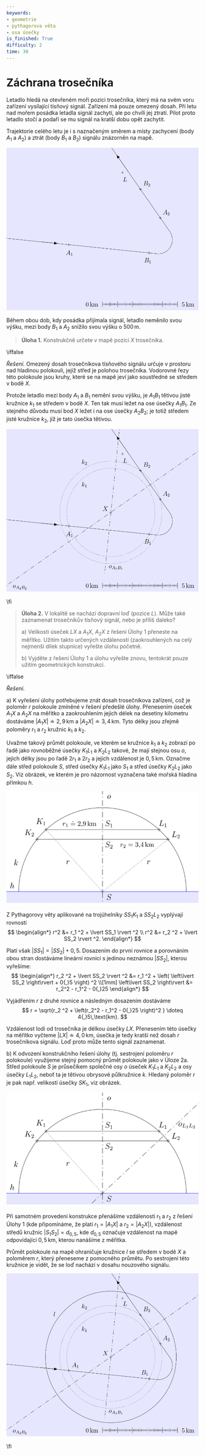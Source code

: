 ```yaml
---
keywords:
- geometrie
- pythagorova věta
- osa úsečky
is_finished: True
difficulty: 2
time: 30
---
```


# Záchrana trosečníka

Letadlo hledá na otevřeném moři pozici trosečníka, který 
má na svém voru zařízení vysílající tísňový signál. 
Zařízení má pouze omezený dosah. Při letu nad mořem 
posádka letadla signál zachytí, ale po chvíli jej ztratí. 
Pilot proto letadlo stočí a podaří se mu signál na kratší 
dobu opět zachytit. 

Trajektorie celého letu je i s naznačeným směrem a místy 
zachycení (body $A_1$ a $A_2$) a ztrát (body $B_1$ a 
$B_2$) signálu znázorněn na mapě.

![Trajektorie letu letadla](math4you_00043_01.svg)

Během obou dob, kdy posádka přijímala signál, letadlo 
neměnilo svou výšku, mezi body $B_1$ a $A_2$ snížilo svou 
výšku o $500\,\text{m}$.

> **Úloha 1.** Konstrukčně určete v mapě pozici $X$ 
> trosečníka.

\iffalse

*Řešení.* Omezený dosah trosečníkova tísňového signálu určuje v 
prostoru nad hladinou polokouli, jejíž střed je polohou 
trosečníka. Vodorovné řezy této polokoule jsou kruhy, které se 
na mapě jeví jako soustředné se středem v bodě $X$. 

Protože letadlo mezi body $A_1$ a $B_1$ nemění svou výšku, je 
$A_1B_1$ tětivou jisté kružnice $k_1$ se středem v bodě $X$. 
Ten tak musí ležet na ose úsečky $A_1B_1$. Ze stejného důvodu 
musí bod $X$ ležet i na ose úsečky $A_2B_2$; je totiž středem 
jisté kružnice $k_2$, jíž je tato úsečka tětivou. 

![Řešení Úlohy 1](math4you_00043_02.svg)

\fi

> **Úloha 2.** V lokalitě se nachází dopravní loď (pozice $L$). 
> Může také zaznamenat trosečníkův tísňový signál, nebo je 
> příliš daleko?
>
> a) Velikosti úseček $LX$ a $A_1X$, $A_2X$ z řešení Úlohy 1 
> přeneste na měřítko. Užitím takto určených vzdáleností 
> (zaokrouhlených na celý nejmenší dílek stupnice) vyřešte 
> úlohu početně.
> 
> b) Vyjděte z řešení Úlohy 1 a úlohu vyřešte znovu, tentokrát 
> pouze užitím geometrických konstrukcí.


\iffalse

*Řešení.*

a) K vyřešení úlohy potřebujeme znát dosah trosečníkova 
zařízení, což je poloměr $r$ polokoule zmíněné v řešení 
předešlé úlohy. Přenesením úseček $A_1X$ a $A_2X$ na měřítko a 
zaokrouhlením jejich délek na desetiny kilometru dostáváme 
$\lvert A_1X \rvert \doteq 2{,}9\,\text{km}$ 
a $\lvert A_2X \rvert \doteq 3{,}4\,\text{km}$. Tyto délky jsou 
zřejmě poloměry $r_1$ a $r_2$ kružnic $k_1$ a $k_2$.

Uvažme takový průmět polokoule, ve kterém se kružnice $k_1$ a 
$k_2$ zobrazí po řadě jako rovnoběžné úsečky $K_1L_1$ a 
$K_2L_2$ takové, že mají stejnou osu $o$, jejich délky jsou po 
řadě $2r_1$ a $2r_2$ a jejich vzdálenost je $0{,}5\,\text{km}$. 
Označme dále střed polokoule $S$, střed úsečky $K_1L_1$ jako 
$S_1$ a střed úsečky $K_2L_2$ jako $S_2$. Viz obrázek, ve 
kterém je pro názornost vyznačena také mořská hladina přímkou $h$.

![Pomocný průmět polokoule při řešení Úlohy 2a)](math4you_00043_03.svg)

Z Pythagorovy věty aplikované na trojúhelníky $SS_1K_1$ a 
$SS_2L_2$ vyplývají rovnosti
$$
\begin{align*}
r^2 &= r_1 ^2 + \lvert SS_1 \rvert ^2 \\
r^2 &= r_2 ^2 + \lvert SS_2 \rvert ^2.
\end{align*}
$$

Platí však $\lvert SS_1 \rvert = \lvert SS_2 \rvert + 0{,}5$. 
Dosazením do první rovnice a porovnáním obou stran dostáváme 
lineární rovnici s jedinou neznámou $\lvert SS_2 \rvert$, 
kterou vyřešíme:
$$
\begin{align*}
r_2 ^2 + \lvert SS_2 \rvert ^2 &= r_1 ^2 + \left( \left\lvert SS_2 \right\rvert + 0{,}5 \right) ^2 \\[1mm]
\left\lvert SS_2 \right\rvert &=  r_2^2 - r_1^2 - 0{,}25
\end{align*}
$$

Vyjádřením $r$ z druhé rovnice a následným dosazením dostáváme
$$
r = \sqrt{r_2 ^2 + \left(r_2^2 - r_1^2 - 0{,}25 \right)^2 } \doteq 4{,}5\,\text{km}.
$$

Vzdálenost lodi od trosečníka je délkou úsečky $LX$. Přenesením 
této úsečky na měřítko vyčteme $\lvert LX \rvert \doteq 4{,}
0\,\text{km}$, úsečka je tedy kratší než dosah $r$ trosečníkova 
signálu. Loď proto může tento signál zaznamenat.

b) K odvození konstrukčního řešení úlohy (tj. sestrojení 
poloměru $r$ polokoule) využijeme stejný pomocný průmět 
polokoule jako v Úloze 2a. Střed polokoule $S$ je průsečíkem 
společné osy $o$ úseček $K_1L_1$ a $K_2L_2$ a osy úsečky 
$L_1L_2$, neboť ta je tětivou obrysové půlkružnice $k$. Hledaný 
poloměr $r$ je pak např. velikostí úsečky $SK_1$,  viz obrázek.

![Pomocný průmět polokoule při řešení Úlohy 2b)](math4you_00043_04.svg)

Při samotném provedení konstrukce přenášíme vzdálenosti $r_1$ a 
$r_2$ z řešení Úlohy 1 (kde připomínáme, že platí 
$r_1=\lvert A_1X\rvert$ a $r_2=\lvert A_2X\rvert$), vzdálenost 
středů kružnic $|S_1S_2|=d_{0{,}5}$, kde $d_{0{,}5}$ označuje 
vzdálenost na mapě odpovídající $0{,}5\,\text{km}$, kterou 
nanášíme z měřítka.

Průmět polokoule na mapě ohraničuje kružnice $l$ se středem v 
bodě $X$ a poloměrem $r$, který přeneseme z pomocného průmětu. 
Po sestrojení této kružnice je vidět, že se loď nachází v 
dosahu nouzového signálu.

![Řešení Úlohy 2b)](math4you_00043_05.svg)

\fi

